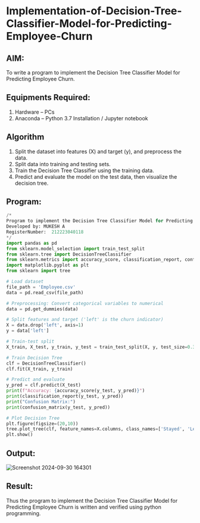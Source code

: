 # Implementation-of-Decision-Tree-Classifier-Model-for-Predicting-Employee-Churn

## AIM:
To write a program to implement the Decision Tree Classifier Model for Predicting Employee Churn.

## Equipments Required:
1. Hardware – PCs
2. Anaconda – Python 3.7 Installation / Jupyter notebook

## Algorithm
1. Split the dataset into features (X) and target (y), and preprocess the data.
2. Split data into training and testing sets.
3. Train the Decision Tree Classifier using the training data.
4. Predict and evaluate the model on the test data, then visualize the decision tree.


## Program:
```py
/*
Program to implement the Decision Tree Classifier Model for Predicting Employee Churn.
Developed by: MUKESH A
RegisterNumber:  212223040118
*/
import pandas as pd
from sklearn.model_selection import train_test_split
from sklearn.tree import DecisionTreeClassifier
from sklearn.metrics import accuracy_score, classification_report, confusion_matrix
import matplotlib.pyplot as plt
from sklearn import tree

# Load dataset
file_path = 'Employee.csv'
data = pd.read_csv(file_path)

# Preprocessing: Convert categorical variables to numerical
data = pd.get_dummies(data)

# Split features and target ('left' is the churn indicator)
X = data.drop('left', axis=1)
y = data['left']

# Train-test split
X_train, X_test, y_train, y_test = train_test_split(X, y, test_size=0.3, random_state=42)

# Train Decision Tree
clf = DecisionTreeClassifier()
clf.fit(X_train, y_train)

# Predict and evaluate
y_pred = clf.predict(X_test)
print(f"Accuracy: {accuracy_score(y_test, y_pred)}")
print(classification_report(y_test, y_pred))
print("Confusion Matrix:")
print(confusion_matrix(y_test, y_pred))

# Plot Decision Tree
plt.figure(figsize=(20,10))
tree.plot_tree(clf, feature_names=X.columns, class_names=['Stayed', 'Left'], filled=True)
plt.show()
```

## Output:
![Screenshot 2024-09-30 164301](https://github.com/user-attachments/assets/7642ddb4-999e-44f7-9c7b-087fb12d885a)



## Result:
Thus the program to implement the  Decision Tree Classifier Model for Predicting Employee Churn is written and verified using python programming.
